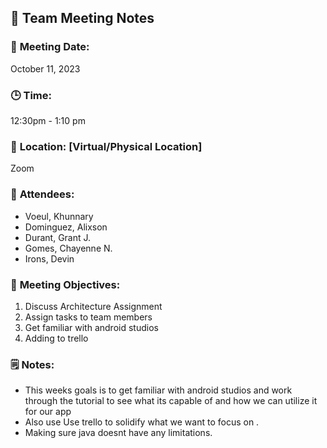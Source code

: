 ## 📝 **Team Meeting Notes**

### 📅 **Meeting Date**:
October 11, 2023 

### 🕒 **Time**:
12:30pm - 1:10 pm

### 📍 **Location**: [Virtual/Physical Location]
Zoom

### 📣 **Attendees**:
- Voeul, Khunnary
- Dominguez, Alixson
- Durant, Grant J.
- Gomes, Chayenne N.
- Irons, Devin

### 🎯 **Meeting Objectives**:
1. Discuss Architecture Assignment 
2. Assign tasks to team members 
3. Get familiar with android studios
4. Adding to trello


### 🗒️ **Notes**:
  - This weeks goals is to get familiar with android studios and work through the tutorial to see what its capable of and how we can utilize it for our app
  - Also use Use trello to solidify what we want to focus on .
  - Making sure java doesnt have any limitations.
